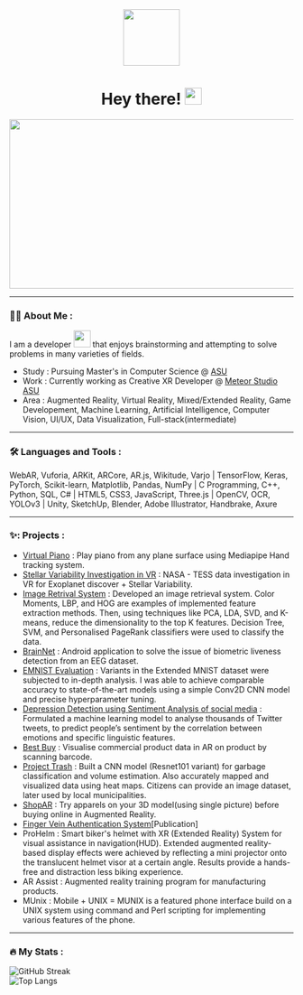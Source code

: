 
<!--
**Prakhar-Bhartiya/Prakhar-Bhartiya** is a ✨ _special_ ✨ repository because its `README.md` (this file) appears on your GitHub profile.

Here are some ideas to get you started:

- 🔭 I’m currently working on ...
- 🌱 I’m currently learning ...
- 👯 I’m looking to collaborate on ...
- 🤔 I’m looking for help with ...
- 💬 Ask me about ...
- 📫 How to reach me: ...
- 😄 Pronouns: ...
- ⚡ Fun fact: ...
-->

<div id="header" align="center">
  <img src="https://media.giphy.com/media/LEe5yo2E9Fi3FmuEPK/giphy.gif" width="100"/>
  <h1>
  Hey there!
  <img src="https://media.giphy.com/media/hvRJCLFzcasrR4ia7z/giphy.gif" width="30px"/>
</h1>
</div>

<div align="center">
  <img src="https://media.giphy.com/media/ZVik7pBtu9dNS/giphy.gif" width="600" height="300"/>
</div>

---

### :man_technologist: About Me :
I am a developer <img src="https://media.giphy.com/media/WUlplcMpOCEmTGBtBW/giphy.gif" width="30"> that enjoys brainstorming and attempting to solve problems in many varieties of fields.
- Study : Pursuing Master's in Computer Science  @ [ASU](https://www.asu.edu)
- Work : Currently working as Creative XR Developer @ [Meteor Studio ASU](https://meteor.ame.asu.edu)
- Area : Augmented Reality, Virtual Reality, Mixed/Extended Reality, Game Developement, Machine Learning, Artificial Intelligence, Computer Vision, UI/UX, Data Visualization, Full-stack(intermediate)

---

### :hammer_and_wrench: Languages and Tools :
WebAR, Vuforia, ARKit, ARCore, AR.js, Wikitude, Varjo | TensorFlow, Keras, PyTorch, Scikit-learn, Matplotlib, Pandas, NumPy | C Programming, C++, Python, SQL, C# | HTML5, CSS3, JavaScript, Three.js | OpenCV, OCR, YOLOv3 | Unity, SketchUp, Blender, Adobe Illustrator, Handbrake, Axure


---

### ✨: Projects :

- [Virtual Piano](https://github.com/Prakhar-Bhartiya/Virtual_piano) : Play piano from any plane surface using Mediapipe Hand tracking system.
- [Stellar Variability Investigation in VR](https://github.com/Prakhar-Bhartiya/Pixel_NASA-Stellar-Variability-Investigation-in-VR) : NASA - TESS data investigation in VR for Exoplanet discover + Stellar Variability.
- [Image Retrival System](https://github.com/Prakhar-Bhartiya/Image-Retrieval-System) : Developed an image retrieval system. Color Moments, LBP, and HOG are examples of implemented feature extraction methods. Then, using techniques like PCA, LDA, SVD, and K-means, reduce the dimensionality to the top K features. Decision Tree, SVM, and Personalised PageRank classifiers were used to classify the data.
- [BrainNet](https://github.com/Prakhar-Bhartiya/BrainNet) : Android application to solve the issue of biometric liveness detection from an EEG dataset.
- [EMNIST Evaluation](https://github.com/Prakhar-Bhartiya/EMNIST_evaluation_CSE598_Project) : Variants in the Extended MNIST dataset were subjected to in-depth analysis. I was able to achieve comparable accuracy to state-of-the-art models using a simple Conv2D CNN model and precise hyperparameter tuning.
- [Depression Detection using Sentiment Analysis of social media](https://github.com/Prakhar-Bhartiya/SentimentAnalysis) : Formulated a machine learning model to analyse thousands of Twitter tweets, to predict people’s sentiment by the correlation between emotions and specific linguistic features.
- [Best Buy](https://github.com/Prakhar-Bhartiya/Pixi_Best_Buy) : Visualise commercial product data in AR on product by scanning barcode.
- [Project Trash](https://github.com/Prakhar-Bhartiya/Project-Trash) : Built a CNN model (Resnet101 variant) for garbage classification and volume estimation. Also accurately mapped and visualized data using heat maps. Citizens can provide an image dataset, later used by local municipalities.
- [ShopAR](https://github.com/Prakhar-Bhartiya/ShopAR) : Try apparels on your 3D model(using single picture) before buying online in Augmented Reality.
- [Finger Vein Authentication System](https://ieeexplore.ieee.org/document/9402594)\[Publication]
- ProHelm : Smart biker's helmet with XR (Extended Reality) System for visual assistance in navigation(HUD). Extended augmented reality-based display effects were achieved by reflecting a mini projector onto the translucent helmet visor at a certain angle. Results provide a hands-free and distraction less biking experience.
- AR Assist : Augmented reality training program for manufacturing products.
- MUnix : Mobile + UNIX = MUNIX is a featured phone interface build on a UNIX system using command and Perl scripting for implementing various features of the phone. 
---

### :fire: My Stats :
![GitHub Streak](http://github-readme-streak-stats.herokuapp.com?user=prakhar-bhartiya&theme=dark&background=000000)<br>
![Top Langs](https://github-readme-stats.vercel.app/api/top-langs/?username=prakhar-bhartiya&layout=compact&theme=vision-friendly-dark) <br>
<img src="https://komarev.com/ghpvc/?username=prakhar-bhartiya&style=flat-square&color=blue" alt=""/>

